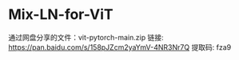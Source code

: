 # Mix-LN-for-ViT
通过网盘分享的文件：vit-pytorch-main.zip
链接: https://pan.baidu.com/s/158pJZcm2yaYmV-4NR3Nr7Q 提取码: fza9 
